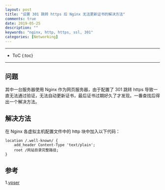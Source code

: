 ```yaml
---
layout: post
title: "设置 301 跳转 https 后 Nginx 无法更新证书的解决方法"
comments: true
date: 2019-05-25
description: ""
keywords: "nginx, http, https, ssl, 301"
categories: [Networking]
---
```


---
* ToC
{:toc}
---

## 问题

其中一台服务器使用 Nginx 作为网页服务器，由于配置了 301 跳转 https 导致一直无法通过验证，无法自动更新证书，最后证书过期好久了才发现。一番查找后得出一个解决方法。

## 解决方法

在 Nginx 各虚拟主机配置文件中的 http 块中加入以下代码：

``` nginx
location /.well-known/ {
    add_header Content-Type 'text/plain';
    root /网站目录完整路径;
}
```

## 参考

1.[vpser](https://www.vpser.net/build/letsencrypt-free-ssl.html)

